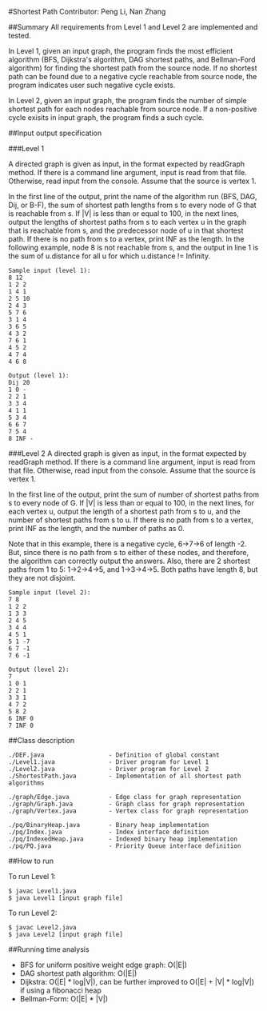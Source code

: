#Shortest Path
Contributor: Peng Li, Nan Zhang

##Summary
All requirements from Level 1 and Level 2 are implemented and tested.

In Level 1, given an input graph, the program finds the most efficient algorithm (BFS, Dijkstra's algorithm, DAG shortest paths, and Bellman-Ford algorithm) for finding the shortest path from the source node. If no shortest path can be found due to a negative cycle reachable from source node, the program indicates user such negative cycle exists.

In Level 2, given an input graph, the program finds the number of simple shortest path for each nodes reachable from source node. If a non-positive cycle exisits in input graph, the program finds a such cycle.


##Input output specification

###Level 1

A directed graph is given as input, in the format expected by readGraph method. If there is a command line argument, input is read from that file. Otherwise, read input from the console. Assume that the source is vertex 1.

In the first line of the output, print the name of the algorithm run (BFS, DAG, Dij, or B-F), the sum of shortest path lengths from s to every node of G that is reachable from s. If |V| is less than or equal to 100, in the next lines, output the lengths of shortest paths from s to each vertex u in the graph that is reachable from s, and the predecessor node of u in that shortest path. If there is no path from s to a vertex, print INF as the length. In the following example, node 8 is not reachable from s, and the output in line 1 is the sum of u.distance for all u for which u.distance != Infinity.

```
Sample input (level 1):
8 12
1 2 2
1 4 1
2 5 10
2 4 3
5 7 6
3 1 4
3 6 5
4 3 2
7 6 1
4 5 2
4 7 4
4 6 8

Output (level 1):
Dij 20
1 0 -
2 2 1
3 3 4
4 1 1
5 3 4
6 6 7
7 5 4
8 INF -
```


###Level 2
A directed graph is given as input, in the format expected by readGraph method. If there is a command line argument, input is read from that file. Otherwise, read input from the console. Assume that the source is vertex 1.

In the first line of the output, print the sum of number of shortest paths from s to every node of G. If |V| is less than or equal to 100, in the next lines, for each vertex u, output the length of a shortest path from s to u, and the number of shortest paths from s to u. If there is no path from s to a vertex, print INF as the length, and the number of paths as 0.

Note that in this example, there is a negative cycle, 6->7->6 of length -2. But, since there is no path from s to either of these nodes, and therefore, the algorithm can correctly output the answers. Also, there are 2 shortest paths from 1 to 5: 1->2->4->5, and 1->3->4->5. Both paths have length 8, but they are not disjoint.

```
Sample input (level 2):
7 8
1 2 2
1 3 3
2 4 5
3 4 4
4 5 1
5 1 -7
6 7 -1
7 6 -1

Output (level 2):
7
1 0 1
2 2 1
3 3 1
4 7 2
5 8 2
6 INF 0
7 INF 0
```

##Class description
```
./DEF.java					- Definition of global constant
./Level1.java				- Driver program for Level 1
./Level2.java				- Driver program for Level 2
./ShortestPath.java			- Implementation of all shortest path algorithms

./graph/Edge.java			- Edge class for graph representation
./graph/Graph.java			- Graph class for graph representation
./graph/Vertex.java			- Vertex class for graph representation

./pq/BinaryHeap.java		- Binary heap implementation
./pq/Index.java				- Index interface definition
./pq/IndexedHeap.java		- Indexed binary heap implementation
./pq/PQ.java				- Priority Queue interface definition
```

##How to run

To run Level 1:

```
$ javac Level1.java
$ java Level1 [input graph file]
```

To run Level 2:

```
$ javac Level2.java
$ java Level2 [input graph file]
```

##Running time analysis

* BFS for uniform positive weight edge graph: O(|E|)
* DAG shortest path algorithm: O(|E|)
* Dijkstra: O(|E| * log|V|), can be further improved to O(|E| + |V| * log|V|) if using a fibonacci heap
* Bellman-Form: O(|E| * |V|)






